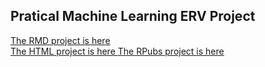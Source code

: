 ## Pratical Machine Learning ERV Project

[The RMD  project is here ](ERV_Practical_Machine_Learning_Project.Rmd)  
[The HTML project is here ](http://ervachon.github.io/Practical_Machine_Learning_Project/)
[The RPubs project is here ](http://rpubs.com/ervachon/112401)
